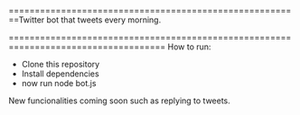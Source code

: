 ========================================================Twitter bot that tweets every morning.


====================================================================================
How to run:

- Clone this repository
- Install dependencies
- now run node bot.js

New funcionalities coming soon such as  replying to tweets.
